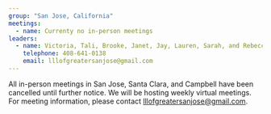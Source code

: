 ```yaml
---
group: "San Jose, California"
meetings:
  - name: Currenty no in-person meetings
leaders:
  - name: Victoria, Tali, Brooke, Janet, Jay, Lauren, Sarah, and Rebecca
    telephone: 408-641-0138
    email: lllofgreatersanjose@gmail.com
---
```

All in-person meetings in San Jose, Santa Clara, and Campbell have been
cancelled until further notice.  We will be hosting weekly virtual
meetings.  For meeting information, please contact
lllofgreatersanjose@gmail.com.